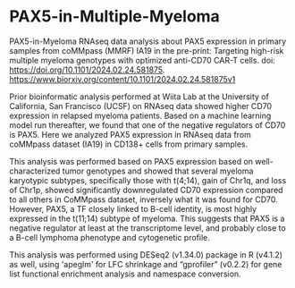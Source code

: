 # PAX5-in-Multiple-Myeloma
PAX5-in-Myeloma RNAseq data analysis about PAX5 expression in primary samples from coMMpass (MMRF) IA19 in the pre-print: Targeting high-risk multiple myeloma genotypes with optimized anti-CD70 CAR-T cells. doi: https://doi.org/10.1101/2024.02.24.581875. https://www.biorxiv.org/content/10.1101/2024.02.24.581875v1

Prior bioinformatic analysis performed at Wiita Lab at the University of California, San Francisco (UCSF) on RNAseq data showed higher CD70 expression in relapsed myeloma patients. Based on a machine learning model run thereafter, we found that one of the negative regulators of CD70 is PAX5. Here we analyzed PAX5 expression in RNAseq data from coMMpass dataset (IA19) in CD138+ cells from primary samples.

This analysis was performed based on PAX5 expression based on well-characterized tumor genotypes and showed that several myeloma karyotypic subtypes, specifically those with t(4;14), gain of Chr1q, and loss of Chr1p, showed significantly downregulated CD70 expression compared to all others in CoMMpass dataset, inversely what it was found for CD70. However, PAX5, a TF closely linked to B-cell identity, is most highly expressed in the t(11;14) subtype of myeloma. This suggests that PAX5 is a negative regulator at least at the transcriptome level, and probably close to a B-cell lymphoma phenotype and cytogenetic profile.

This analysis was performed using DESeq2 (v1.34.0) package in R (v4.1.2) as well, using 'apeglm' for LFC shrinkage and “gprofiler” (v0.2.2) for gene list functional enrichment analysis and namespace conversion.
